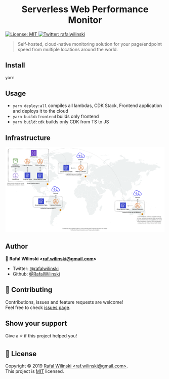 <h1 align="center">Serverless Web Performance Monitor</h1>
<p>
  <a href="https://github.com/gatsbyjs/gatsby-starter-blog/blob/master/LICENSE">
    <img alt="License: MIT" src="https://img.shields.io/badge/License-MIT-yellow.svg" target="_blank" />
  </a>
  <a href="https://twitter.com/rafalwilinski">
    <img alt="Twitter: rafalwilinski" src="https://img.shields.io/twitter/follow/rafalwilinski.svg?style=social" target="_blank" />
  </a>
</p>

> Self-hosted, cloud-native monitoring solution for your page/endpoint speed from multiple locations around the world.

## Install

```sh
yarn
```

## Usage

- `yarn deploy:all` compiles all lambdas, CDK Stack, Frontend application and deploys it to the cloud
- `yarn build:frontend` builds only frontend
- `yarn build:cdk` builds only CDK from TS to JS

## Infrastructure

![Infrastructure](./assets/infra.png "Infrastructure")

## Author

👤 **Rafal Wilinski &lt;raf.wilinski@gmail.com&gt;**

- Twitter: [@rafalwilinski](https://twitter.com/rafalwilinski)
- Github: [@RafalWilinski](https://github.com/RafalWilinski)

## 🤝 Contributing

Contributions, issues and feature requests are welcome!<br />Feel free to check [issues page](https://github.com/RafalWilinski/servicefull/issues).

## Show your support

Give a ⭐️ if this project helped you!

## 📝 License

Copyright © 2019 [Rafal Wilinski &lt;raf.wilinski@gmail.com&gt;](https://github.com/RafalWilinski).<br />
This project is [MIT](https://github.com/RafalWilinski/servicefull/blob/master/LICENSE) licensed.
